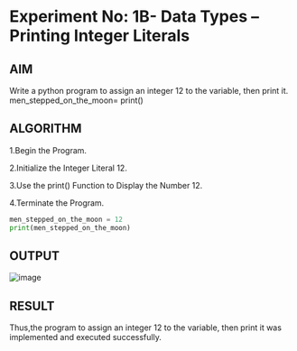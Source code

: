 # Experiment No: 1B- Data Types – Printing Integer Literals

## AIM  
Write a python program to assign an integer 12 to the variable, then print it. men_stepped_on_the_moon= print()
## ALGORITHM
1.Begin the Program.

2.Initialize the Integer Literal 12.

3.Use the print() Function to Display the Number 12.

4.Terminate the Program.

```python
men_stepped_on_the_moon = 12
print(men_stepped_on_the_moon)

```
## OUTPUT
![image](https://github.com/user-attachments/assets/c17bbfc0-3d75-49d5-af35-a1410a6086df)

## RESULT
Thus,the program to assign an integer 12 to the variable, then print it was implemented and executed successfully.
